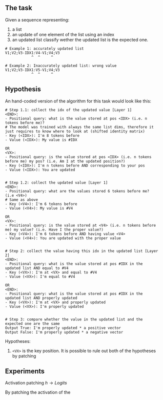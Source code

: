 ## The task
Given a sequence representing: 
1. a list
2. an update of one element of the list using an index 
3. an updated list
classify wether the updated list is the expected one.
```
# Example 1: accurately updated list
V1;V2;V3-IDX1:V4-V1;V4;V3
            ^  ^     ^

# Example 2: Inaccurately updated list: wrong value
V1;V2;V3-IDX1:V5-V1;V4;V3
            ^  ^     ^
```

## Hypothesis

An hand-coded version of the algorithm for this task would look like this:

```
# Step 1.1: collect the idx of the updated value [Layer 1]
<END>: 
- Positional query: what is the value stored at pos <IDX> (i.e. n tokens before me)?
# The model was trained with always the same list dims, therefore it just requires to know where to look at (shifted identity matrix)
- Key (<IDX>): I'm 8 tokens before
- Value (<IDX>): My value is #IDX

OR 
<VX>: 
- Positional query: is the value stored at pos <IDX> (i.e. n tokens before me) my pos? (i.e. Am I at the updated position?)
- Key (<IDX>): I'm n tokens before AND corresponding to your pos
- Value (<IDX>): You are updated


# Step 1.2: collect the updated value [Layer 1]
<END>:
- Positional query: what are the values stored 6 tokens before me? (i.e <V4>)
# Same as above
- Key (<V4>): I'm 6 tokens before
- Value (<V4>): My value is #V4

OR 
<VX>: 
- Positional query: is the value stored at <V4> (i.e. n tokens before me) my value? (i.e. Have I the proper value?)
- Key (<V4>): I'm 6 tokens before AND having value <V4> 
- Value (<V4>): You are updated with the proper value


# Step 2: collect the value having this idx in the updated list [Layer 2]
<END>: 
- Positional query: what is the value stored at pos #IDX in the updated list AND equal to #V4
- Key (<VX>): I'm at <VX> and equal to #V4
- Value (<VX>): I'm equal to #V4

OR
<END>: 
- Positional query: what is the value stored at pos #IDX in the updated list AND properly updated
- Key (<VX>): I'm at <VX> and properly updated
- Value (<VX>): I'm properly updated


# Step 3: compare whether the value in the updated list and the expected one are the same
Output True: I'm properly updated * a positive vector
Output False: I'm properly updated * a negative vector
```

Hypotheses: 
1.  `<VX>` is the key position. It is possible to rule out both of the hypotheses by patching  

## Experiments
Activation patching $h \rightarrow Logits$

By patching the activation of the
